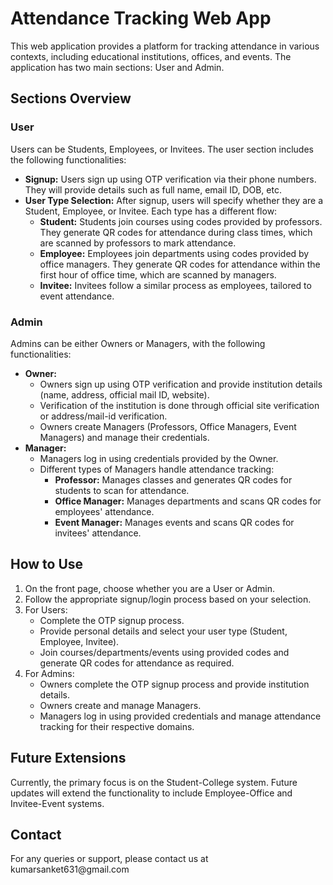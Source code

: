 <h1>Attendance Tracking Web App</h1>

<p>This web application provides a platform for tracking attendance in various contexts, including educational institutions, offices, and events. The application has two main sections: User and Admin.</p>

<h2>Sections Overview</h2>

<h3>User</h3>
<p>Users can be Students, Employees, or Invitees. The user section includes the following functionalities:</p>
<ul>
    <li><strong>Signup:</strong> Users sign up using OTP verification via their phone numbers. They will provide details such as full name, email ID, DOB, etc.</li>
    <li><strong>User Type Selection:</strong> After signup, users will specify whether they are a Student, Employee, or Invitee. Each type has a different flow:
        <ul>
            <li><strong>Student:</strong> Students join courses using codes provided by professors. They generate QR codes for attendance during class times, which are scanned by professors to mark attendance.</li>
            <li><strong>Employee:</strong> Employees join departments using codes provided by office managers. They generate QR codes for attendance within the first hour of office time, which are scanned by managers.</li>
            <li><strong>Invitee:</strong> Invitees follow a similar process as employees, tailored to event attendance.</li>
        </ul>
    </li>
</ul>

<h3>Admin</h3>
<p>Admins can be either Owners or Managers, with the following functionalities:</p>
<ul>
    <li><strong>Owner:</strong>
        <ul>
            <li>Owners sign up using OTP verification and provide institution details (name, address, official mail ID, website).</li>
            <li>Verification of the institution is done through official site verification or address/mail-id verification.</li>
            <li>Owners create Managers (Professors, Office Managers, Event Managers) and manage their credentials.</li>
        </ul>
    </li>
    <li><strong>Manager:</strong>
        <ul>
            <li>Managers log in using credentials provided by the Owner.</li>
            <li>Different types of Managers handle attendance tracking:
                <ul>
                    <li><strong>Professor:</strong> Manages classes and generates QR codes for students to scan for attendance.</li>
                    <li><strong>Office Manager:</strong> Manages departments and scans QR codes for employees' attendance.</li>
                    <li><strong>Event Manager:</strong> Manages events and scans QR codes for invitees' attendance.</li>
                </ul>
            </li>
        </ul>
    </li>
</ul>

<h2>How to Use</h2>
<ol>
    <li>On the front page, choose whether you are a User or Admin.</li>
    <li>Follow the appropriate signup/login process based on your selection.</li>
    <li>For Users:
        <ul>
            <li>Complete the OTP signup process.</li>
            <li>Provide personal details and select your user type (Student, Employee, Invitee).</li>
            <li>Join courses/departments/events using provided codes and generate QR codes for attendance as required.</li>
        </ul>
    </li>
    <li>For Admins:
        <ul>
            <li>Owners complete the OTP signup process and provide institution details.</li>
            <li>Owners create and manage Managers.</li>
            <li>Managers log in using provided credentials and manage attendance tracking for their respective domains.</li>
        </ul>
    </li>
</ol>

<h2>Future Extensions</h2>
<p>Currently, the primary focus is on the Student-College system. Future updates will extend the functionality to include Employee-Office and Invitee-Event systems.</p>

<h2>Contact</h2>
<p>For any queries or support, please contact us at kumarsanket631@gmail.com </p>

</body>

